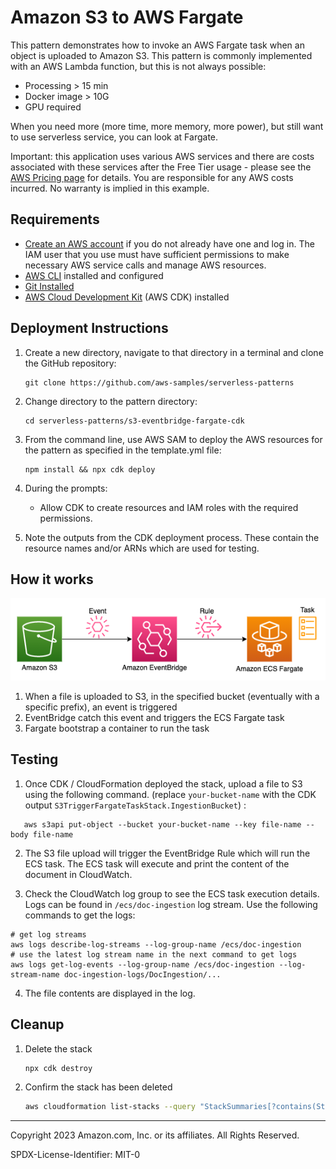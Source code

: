 # Amazon S3 to AWS Fargate

This pattern demonstrates how to invoke an AWS Fargate task when an object is uploaded to Amazon S3.
This pattern is commonly implemented with an AWS Lambda function, but this is not always possible:
- Processing > 15 min
- Docker image > 10G
- GPU required

When you need more (more time, more memory, more power), but still want to use serverless service, you can look at Fargate.

Important: this application uses various AWS services and there are costs associated with these services after the Free Tier usage - please see the [AWS Pricing page](https://aws.amazon.com/pricing/) for details. You are responsible for any AWS costs incurred. No warranty is implied in this example.

## Requirements

* [Create an AWS account](https://portal.aws.amazon.com/gp/aws/developer/registration/index.html) if you do not already have one and log in. The IAM user that you use must have sufficient permissions to make necessary AWS service calls and manage AWS resources.
* [AWS CLI](https://docs.aws.amazon.com/cli/latest/userguide/install-cliv2.html) installed and configured
* [Git Installed](https://git-scm.com/book/en/v2/Getting-Started-Installing-Git)
* [AWS Cloud Development Kit](https://docs.aws.amazon.com/cdk/v2/guide/getting_started.html) (AWS CDK) installed

## Deployment Instructions

1. Create a new directory, navigate to that directory in a terminal and clone the GitHub repository:
    ``` 
    git clone https://github.com/aws-samples/serverless-patterns
    ```
2. Change directory to the pattern directory:
    ```
    cd serverless-patterns/s3-eventbridge-fargate-cdk
    ```
3. From the command line, use AWS SAM to deploy the AWS resources for the pattern as specified in the template.yml file:
    ```
    npm install && npx cdk deploy
    ```
4. During the prompts:
    * Allow CDK to create resources and IAM roles with the required permissions.

5. Note the outputs from the CDK deployment process. These contain the resource names and/or ARNs which are used for testing.

## How it works

![Architecture](doc/archi.png)

1. When a file is uploaded to S3, in the specified bucket (eventually with a specific prefix), an event is triggered
2. EventBridge catch this event and triggers the ECS Fargate task
3. Fargate bootstrap a container to run the task

## Testing

1. Once CDK / CloudFormation deployed the stack, upload a file to S3 using the following command.
   (replace `your-bucket-name` with the CDK output `S3TriggerFargateTaskStack.IngestionBucket`) :

```shell
   aws s3api put-object --bucket your-bucket-name --key file-name --body file-name
``` 

2. The S3 file upload will trigger the EventBridge Rule which will run the ECS task. The ECS task will execute and print the content of the document in CloudWatch.

3. Check the CloudWatch log group to see the ECS task execution details. Logs can be found in `/ecs/doc-ingestion` log stream. 
Use the following commands to get the logs:

```shell
# get log streams
aws logs describe-log-streams --log-group-name /ecs/doc-ingestion
# use the latest log stream name in the next command to get logs
aws logs get-log-events --log-group-name /ecs/doc-ingestion --log-stream-name doc-ingestion-logs/DocIngestion/...
```

4. The file contents are displayed in the log.

## Cleanup

1. Delete the stack
    ```bash
    npx cdk destroy
    ```
2. Confirm the stack has been deleted
    ```bash
    aws cloudformation list-stacks --query "StackSummaries[?contains(StackName,'S3TriggerFargateTaskStack')].StackStatus"
    ```
----
Copyright 2023 Amazon.com, Inc. or its affiliates. All Rights Reserved.

SPDX-License-Identifier: MIT-0

